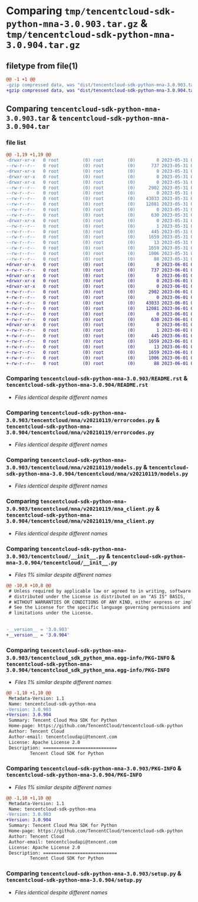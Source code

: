 # Comparing `tmp/tencentcloud-sdk-python-mna-3.0.903.tar.gz` & `tmp/tencentcloud-sdk-python-mna-3.0.904.tar.gz`

## filetype from file(1)

```diff
@@ -1 +1 @@
-gzip compressed data, was "dist/tencentcloud-sdk-python-mna-3.0.903.tar", last modified: Wed May 31 02:15:51 2023, max compression
+gzip compressed data, was "dist/tencentcloud-sdk-python-mna-3.0.904.tar", last modified: Thu Jun  1 02:41:30 2023, max compression
```

## Comparing `tencentcloud-sdk-python-mna-3.0.903.tar` & `tencentcloud-sdk-python-mna-3.0.904.tar`

### file list

```diff
@@ -1,19 +1,19 @@
-drwxr-xr-x   0 root         (0) root         (0)        0 2023-05-31 02:15:51.000000 tencentcloud-sdk-python-mna-3.0.903/
--rw-r--r--   0 root         (0) root         (0)      737 2023-05-31 02:15:51.000000 tencentcloud-sdk-python-mna-3.0.903/README.rst
-drwxr-xr-x   0 root         (0) root         (0)        0 2023-05-31 02:15:51.000000 tencentcloud-sdk-python-mna-3.0.903/tencentcloud/
-drwxr-xr-x   0 root         (0) root         (0)        0 2023-05-31 02:15:51.000000 tencentcloud-sdk-python-mna-3.0.903/tencentcloud/mna/
-drwxr-xr-x   0 root         (0) root         (0)        0 2023-05-31 02:15:51.000000 tencentcloud-sdk-python-mna-3.0.903/tencentcloud/mna/v20210119/
--rw-r--r--   0 root         (0) root         (0)     2902 2023-05-31 02:15:51.000000 tencentcloud-sdk-python-mna-3.0.903/tencentcloud/mna/v20210119/errorcodes.py
--rw-r--r--   0 root         (0) root         (0)        0 2023-05-31 02:15:51.000000 tencentcloud-sdk-python-mna-3.0.903/tencentcloud/mna/v20210119/__init__.py
--rw-r--r--   0 root         (0) root         (0)    43033 2023-05-31 02:15:51.000000 tencentcloud-sdk-python-mna-3.0.903/tencentcloud/mna/v20210119/models.py
--rw-r--r--   0 root         (0) root         (0)    12081 2023-05-31 02:15:51.000000 tencentcloud-sdk-python-mna-3.0.903/tencentcloud/mna/v20210119/mna_client.py
--rw-r--r--   0 root         (0) root         (0)        0 2023-05-31 02:15:51.000000 tencentcloud-sdk-python-mna-3.0.903/tencentcloud/mna/__init__.py
--rw-r--r--   0 root         (0) root         (0)      630 2023-05-31 02:15:51.000000 tencentcloud-sdk-python-mna-3.0.903/tencentcloud/__init__.py
-drwxr-xr-x   0 root         (0) root         (0)        0 2023-05-31 02:15:51.000000 tencentcloud-sdk-python-mna-3.0.903/tencentcloud_sdk_python_mna.egg-info/
--rw-r--r--   0 root         (0) root         (0)        1 2023-05-31 02:15:51.000000 tencentcloud-sdk-python-mna-3.0.903/tencentcloud_sdk_python_mna.egg-info/dependency_links.txt
--rw-r--r--   0 root         (0) root         (0)      445 2023-05-31 02:15:51.000000 tencentcloud-sdk-python-mna-3.0.903/tencentcloud_sdk_python_mna.egg-info/SOURCES.txt
--rw-r--r--   0 root         (0) root         (0)     1659 2023-05-31 02:15:51.000000 tencentcloud-sdk-python-mna-3.0.903/tencentcloud_sdk_python_mna.egg-info/PKG-INFO
--rw-r--r--   0 root         (0) root         (0)       13 2023-05-31 02:15:51.000000 tencentcloud-sdk-python-mna-3.0.903/tencentcloud_sdk_python_mna.egg-info/top_level.txt
--rw-r--r--   0 root         (0) root         (0)     1659 2023-05-31 02:15:51.000000 tencentcloud-sdk-python-mna-3.0.903/PKG-INFO
--rw-r--r--   0 root         (0) root         (0)     1006 2023-05-31 02:15:51.000000 tencentcloud-sdk-python-mna-3.0.903/setup.py
--rw-r--r--   0 root         (0) root         (0)       88 2023-05-31 02:15:51.000000 tencentcloud-sdk-python-mna-3.0.903/setup.cfg
+drwxr-xr-x   0 root         (0) root         (0)        0 2023-06-01 02:41:30.000000 tencentcloud-sdk-python-mna-3.0.904/
+-rw-r--r--   0 root         (0) root         (0)      737 2023-06-01 02:41:30.000000 tencentcloud-sdk-python-mna-3.0.904/README.rst
+drwxr-xr-x   0 root         (0) root         (0)        0 2023-06-01 02:41:30.000000 tencentcloud-sdk-python-mna-3.0.904/tencentcloud/
+drwxr-xr-x   0 root         (0) root         (0)        0 2023-06-01 02:41:30.000000 tencentcloud-sdk-python-mna-3.0.904/tencentcloud/mna/
+drwxr-xr-x   0 root         (0) root         (0)        0 2023-06-01 02:41:30.000000 tencentcloud-sdk-python-mna-3.0.904/tencentcloud/mna/v20210119/
+-rw-r--r--   0 root         (0) root         (0)     2902 2023-06-01 02:41:30.000000 tencentcloud-sdk-python-mna-3.0.904/tencentcloud/mna/v20210119/errorcodes.py
+-rw-r--r--   0 root         (0) root         (0)        0 2023-06-01 02:41:30.000000 tencentcloud-sdk-python-mna-3.0.904/tencentcloud/mna/v20210119/__init__.py
+-rw-r--r--   0 root         (0) root         (0)    43033 2023-06-01 02:41:30.000000 tencentcloud-sdk-python-mna-3.0.904/tencentcloud/mna/v20210119/models.py
+-rw-r--r--   0 root         (0) root         (0)    12081 2023-06-01 02:41:30.000000 tencentcloud-sdk-python-mna-3.0.904/tencentcloud/mna/v20210119/mna_client.py
+-rw-r--r--   0 root         (0) root         (0)        0 2023-06-01 02:41:30.000000 tencentcloud-sdk-python-mna-3.0.904/tencentcloud/mna/__init__.py
+-rw-r--r--   0 root         (0) root         (0)      630 2023-06-01 02:41:30.000000 tencentcloud-sdk-python-mna-3.0.904/tencentcloud/__init__.py
+drwxr-xr-x   0 root         (0) root         (0)        0 2023-06-01 02:41:30.000000 tencentcloud-sdk-python-mna-3.0.904/tencentcloud_sdk_python_mna.egg-info/
+-rw-r--r--   0 root         (0) root         (0)        1 2023-06-01 02:41:30.000000 tencentcloud-sdk-python-mna-3.0.904/tencentcloud_sdk_python_mna.egg-info/dependency_links.txt
+-rw-r--r--   0 root         (0) root         (0)      445 2023-06-01 02:41:30.000000 tencentcloud-sdk-python-mna-3.0.904/tencentcloud_sdk_python_mna.egg-info/SOURCES.txt
+-rw-r--r--   0 root         (0) root         (0)     1659 2023-06-01 02:41:30.000000 tencentcloud-sdk-python-mna-3.0.904/tencentcloud_sdk_python_mna.egg-info/PKG-INFO
+-rw-r--r--   0 root         (0) root         (0)       13 2023-06-01 02:41:30.000000 tencentcloud-sdk-python-mna-3.0.904/tencentcloud_sdk_python_mna.egg-info/top_level.txt
+-rw-r--r--   0 root         (0) root         (0)     1659 2023-06-01 02:41:30.000000 tencentcloud-sdk-python-mna-3.0.904/PKG-INFO
+-rw-r--r--   0 root         (0) root         (0)     1006 2023-06-01 02:41:30.000000 tencentcloud-sdk-python-mna-3.0.904/setup.py
+-rw-r--r--   0 root         (0) root         (0)       88 2023-06-01 02:41:30.000000 tencentcloud-sdk-python-mna-3.0.904/setup.cfg
```

### Comparing `tencentcloud-sdk-python-mna-3.0.903/README.rst` & `tencentcloud-sdk-python-mna-3.0.904/README.rst`

 * *Files identical despite different names*

### Comparing `tencentcloud-sdk-python-mna-3.0.903/tencentcloud/mna/v20210119/errorcodes.py` & `tencentcloud-sdk-python-mna-3.0.904/tencentcloud/mna/v20210119/errorcodes.py`

 * *Files identical despite different names*

### Comparing `tencentcloud-sdk-python-mna-3.0.903/tencentcloud/mna/v20210119/models.py` & `tencentcloud-sdk-python-mna-3.0.904/tencentcloud/mna/v20210119/models.py`

 * *Files identical despite different names*

### Comparing `tencentcloud-sdk-python-mna-3.0.903/tencentcloud/mna/v20210119/mna_client.py` & `tencentcloud-sdk-python-mna-3.0.904/tencentcloud/mna/v20210119/mna_client.py`

 * *Files identical despite different names*

### Comparing `tencentcloud-sdk-python-mna-3.0.903/tencentcloud/__init__.py` & `tencentcloud-sdk-python-mna-3.0.904/tencentcloud/__init__.py`

 * *Files 1% similar despite different names*

```diff
@@ -10,8 +10,8 @@
 # Unless required by applicable law or agreed to in writing, software
 # distributed under the License is distributed on an "AS IS" BASIS,
 # WITHOUT WARRANTIES OR CONDITIONS OF ANY KIND, either express or implied.
 # See the License for the specific language governing permissions and
 # limitations under the License.
 
 
-__version__ = '3.0.903'
+__version__ = '3.0.904'
```

### Comparing `tencentcloud-sdk-python-mna-3.0.903/tencentcloud_sdk_python_mna.egg-info/PKG-INFO` & `tencentcloud-sdk-python-mna-3.0.904/tencentcloud_sdk_python_mna.egg-info/PKG-INFO`

 * *Files 1% similar despite different names*

```diff
@@ -1,10 +1,10 @@
 Metadata-Version: 1.1
 Name: tencentcloud-sdk-python-mna
-Version: 3.0.903
+Version: 3.0.904
 Summary: Tencent Cloud Mna SDK for Python
 Home-page: https://github.com/TencentCloud/tencentcloud-sdk-python
 Author: Tencent Cloud
 Author-email: tencentcloudapi@tencent.com
 License: Apache License 2.0
 Description: ============================
         Tencent Cloud SDK for Python
```

### Comparing `tencentcloud-sdk-python-mna-3.0.903/PKG-INFO` & `tencentcloud-sdk-python-mna-3.0.904/PKG-INFO`

 * *Files 1% similar despite different names*

```diff
@@ -1,10 +1,10 @@
 Metadata-Version: 1.1
 Name: tencentcloud-sdk-python-mna
-Version: 3.0.903
+Version: 3.0.904
 Summary: Tencent Cloud Mna SDK for Python
 Home-page: https://github.com/TencentCloud/tencentcloud-sdk-python
 Author: Tencent Cloud
 Author-email: tencentcloudapi@tencent.com
 License: Apache License 2.0
 Description: ============================
         Tencent Cloud SDK for Python
```

### Comparing `tencentcloud-sdk-python-mna-3.0.903/setup.py` & `tencentcloud-sdk-python-mna-3.0.904/setup.py`

 * *Files identical despite different names*

